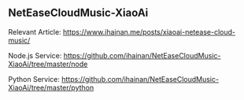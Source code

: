 ## NetEaseCloudMusic-XiaoAi

Relevant Article: https://www.ihainan.me/posts/xiaoai-netease-cloud-music/

Node.js Service: https://github.com/ihainan/NetEaseCloudMusic-XiaoAi/tree/master/node

Python Service: https://github.com/ihainan/NetEaseCloudMusic-XiaoAi/tree/master/python
